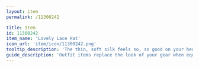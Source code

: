 ```yaml
---
layout: item
permalink: /11300242

title: Item
id: 11300242
item_name: 'Lovely Lace Hat'
icon_url: 'item/icon/11300242.png'
tooltip_description: 'The thin, soft silk feels so, so good on your head.'
guide_description: 'Outfit items replace the look of your gear when equipped.'
---
```

